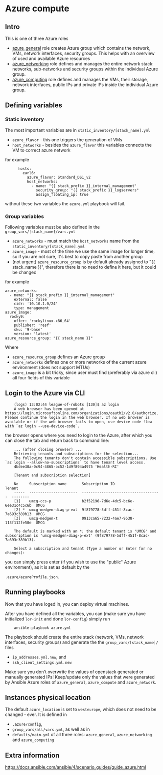# Azure compute

## Intro

This is one of three Azure roles

 - [azure_general](../azure_general/README.md) role creates Azure group which contains the network, VMs, network interfaces, security groups. This helps with an overview of used and available Azure resources
 - [azure_networking](../azure_networking/README.md) role defines and manages the entire network stack: networks, sub-networks and security groups within the individual Azure group.
 - [azure_computing](../azure_computing/README.md) role defines and manages the VMs, their storage, network interfaces, public IPs and private IPs inside the individual Azure group.

## Defining variables

### Static inventory

The most important variables are in `static_inventory/[stack_name].yml`
 - `azure_flavor` - this one triggers the generation of VMs
 - `host_networks` - besides the `azure_flavor` this variables connects the VM to correct azure network

for example
 
```
      hosts:
        earl6:
          azure_flavor: Standard_DS1_v2
          host_networks:
            - name: "{{ stack_prefix }}_internal_management"
              security_group: "{{ stack_prefix }}_logservers"
              assign_floating_ip: true
```
without these two variables the `azure.yml` playbook will fail.

### Group variables

Following variables must be also defined in the `group_vars/[stack_name]/vars.yml`

 - `azure_networks` - must match the `host_networks` name from the `static_inventory/[stack_name].yml`
 - `azure_image` - most of the time we use the same image for longer time, so if you are not sure, it's best to copy paste from another group
 - (not urgent) `azure_resource_group` is by default already assigned to "{{ stack_name }}", therefore there is no need to define it here, but it could be changed

for example

```
azure_networks:
  - name: "{{ stack_prefix }}_internal_management"
    external: false
    cidr: '10.10.1.0/24'
    type: management
azure_image:
  rocky9:
    offer: 'rockylinux-x86_64'
    publisher: 'resf'
    sku: '9-base'
    version: 'latest'
azure_resource_group: "{{ stack_name }}"
```

Where

 - `azure_resource_group` defines an Azure group
 - `azure_networks` defines one or more networks of the current azure environment (does not support MTUs)
 - `azure_image` is a bit tricky, since user must find (preferably via azure cli) all four fields of this variable

## Login to the Azure via CLI

```
    (logs) 13:02:44 league-of-robots [130]$ az login
    A web browser has been opened at https://login.microsoftonline.com/organizations/oauth2/v2.0/authorize. Please continue the login in the web browser. If no web browser is available or if the web browser fails to open, use device code flow with `az login --use-device-code`.
```
the browser opens where you need to login to the Azure, after which you can close the tab and return back to command line:

```
    ... (after closing browser) ...
    Retrieving tenants and subscriptions for the selection...
    The following tenants don't contain accessible subscriptions. Use `az login --allow-no-subscriptions` to have tenant level access.
    4bdee30a-0c94-4865-bc52-1d9f894a4975 'Health-RI'
    
    [Tenant and subscription selection]
    
    No     Subscription name       Subscription ID                       Tenant
    -----  ----------------------  ------------------------------------  --------
    [1]    umcg-ccs-p              b2f52196-7d6e-4dc5-bc6e-6ee31c4c5c6b  UMCG
    [2] *  umcg-medgen-diag-p-ext  9f879778-5dff-451f-8cac-7a693c389b13  UMCG
    [3]    umcg-medgen-t           0913ca65-7232-4ae7-9538-113f112fe50e  UMCG
    
    The default is marked with an *; the default tenant is 'UMCG' and subscription is 'umcg-medgen-diag-p-ext' (9f879778-5dff-451f-8cac-7a693c389b13).
    
    Select a subscription and tenant (Type a number or Enter for no changes): 
```
you can simply press enter (if you wish to use the "public" Azure environment), as it is set as default by the 

`.azure/azureProfile.json`.

## Running playbooks

Now that you have loged in, you can deploy virtual machines.

After you have defined all the variables, you can (make sure you have initialized `lor-init` and done `lor-config`) simply run

```
    ansible-playbook azure.yml
```

The playbook should create the entire stack (network, VMs, network interfaces, security groups) and generate the the `group_vars/[stack_name]/` files

 - `ip_addresses.yml.new`, and
 - `ssh_client_settings.yml.new`

Make sure you don't overwrite the values of openstack generated or manually generated IPs! Keep/update only the values that were generated by Ansible Azure roles of `azure_general`, `azure_compute` and `azure_network`.

## Instances physical location

The default `azure_location` is set to `westeurope`, which does not need to be changed - ever. It is defined in

 - `.azure/config`,
 - `group_vars/all/vars.yml`, as well as in
 - `defaults/main.yml` of all three roles: `azure_general`, `azure_networking` and `azure_computing`

## Extra information

https://docs.ansible.com/ansible/4/scenario_guides/guide_azure.html

